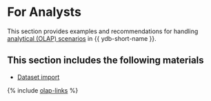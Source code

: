 # For Analysts

This section provides examples and recommendations for handling [analytical (OLAP) scenarios](../faq/analytics.md) in {{ ydb-short-name }}.

## This section includes the following materials

* [Dataset import](datasets/index.md)

{% include [olap-links](_includes/olap-links.md) %}